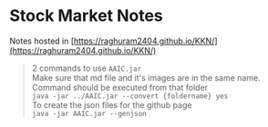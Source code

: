 # Stock Market Notes

Notes hosted in [https://raghuram2404.github.io/KKN/](https://raghuram2404.github.io/KKN/)

> 2 commands to use `AAIC.jar`  
> Make sure that md file and it's images are in the same name. Command should be executed from that folder  
> `java -jar ../AAIC.jar --convert {foldername} yes`  
> To create the json files for the github page  
> `java -jar AAIC.jar --genjson`

